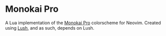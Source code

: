 # Monokai Pro
A Lua implementation of the [Monokai Pro](https://monokai.pro) colorscheme for Neovim. 
Created using [Lush](https://github.com/rktjmp/lush.nvim), and as such, depends on Lush.
